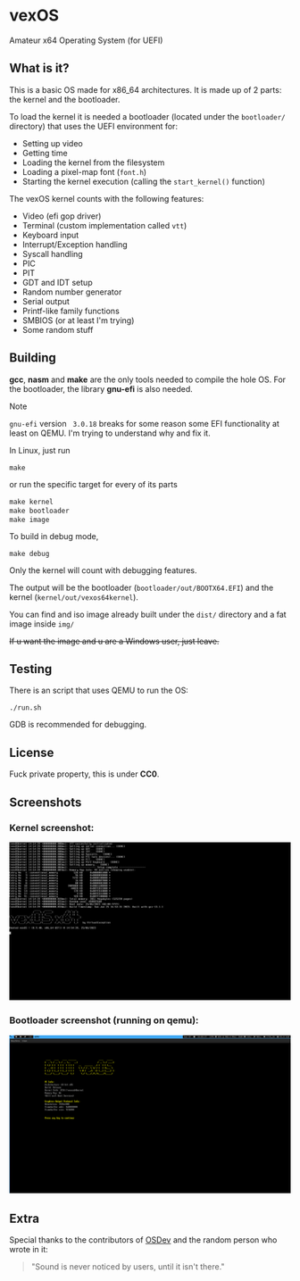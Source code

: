 # vexOS
Amateur x64 Operating System (for UEFI)

## What is it?

This is a basic OS made for x86_64 architectures.
It is made up of 2 parts: the kernel and the bootloader.

To load the kernel it is needed a bootloader (located under the `bootloader/` directory) that uses the UEFI environment for:
 - Setting up video
 - Getting time
 - Loading the kernel from the filesystem
 - Loading a pixel-map font (`font.h`)
 - Starting the kernel execution (calling the `start_kernel()` function)

The vexOS kernel counts with the following features:
 - Video (efi gop driver)
 - Terminal (custom implementation called `vtt`)
 - Keyboard input
 - Interrupt/Exception handling
 - Syscall handling
 - PIC
 - PIT
 - GDT and IDT setup
 - Random number generator
 - Serial output
 - Printf-like family functions
 - SMBIOS (or at least I'm trying)
 - Some random stuff

## Building
**gcc**, **nasm** and **make** are the only tools needed to compile the hole OS.
For the bootloader, the library **gnu-efi** is also needed.


> [!NOTE]
> `gnu-efi` version ` 3.0.18` breaks for some reason some EFI functionality at least on QEMU. I'm trying to understand why and fix it.


In Linux, just run
```
make
```
or run the specific target for every of its parts
```
make kernel
make bootloader
make image
```
To build in debug mode, 
```
make debug
```
Only the kernel will count with debugging features.

The output will be the bootloader (`bootloader/out/BOOTX64.EFI`) and the kernel (`kernel/out/vexos64kernel`).

You can find and iso image already built under the `dist/` directory and a fat image inside `img/`

~~If u want the image and u are a Windows user, just leave.~~

## Testing
There is an script that uses QEMU to run the OS:
```
./run.sh
```
GDB is recommended for debugging.

## License
Fuck private property, this is under **CC0**.

## Screenshots
### Kernel screenshot:
![kernel screenshot](/screenshots/kernel.png)
### Bootloader screenshot (running on qemu):
![bootloader screenshot](/screenshots/bootloader.png)

## Extra
Special thanks to the contributors of [OSDev](https://wiki.osdev.org) and the random person who wrote in it:
> "Sound is never noticed by users, until it isn't there."
